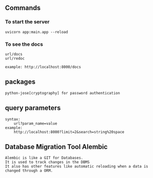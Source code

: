 ## Commands

### To start the server
    uvicorn app:main.app --reload

### To see the docs
    url/docs
    url/redoc

    example: http://localhost:8000/docs

## packages
    python-jose[cryptography] for password authentication

## query parameters
    syntax:
        url?param_name=value
    example:
        http://localhost:8000?limit=2&search=string%20space

## Database Migration Tool Alembic
    Alembic is like a GIT for Databases.
    It is used to track changes in the DBMS
    It also has other features like automatic reloading when a data is changed through a ORM.